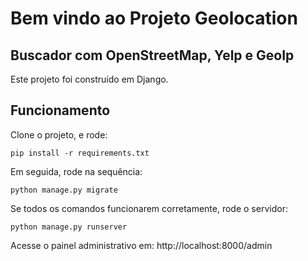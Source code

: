 # Bem vindo ao Projeto Geolocation
## Buscador com OpenStreetMap, Yelp e GeoIp

Este projeto foi construído em Django.

## Funcionamento

Clone o projeto, e rode:

    pip install -r requirements.txt

Em seguida, rode na sequência:

    python manage.py migrate
    
Se todos os comandos funcionarem corretamente, rode o servidor:

    python manage.py runserver

Acesse o painel administrativo em: http://localhost:8000/admin

